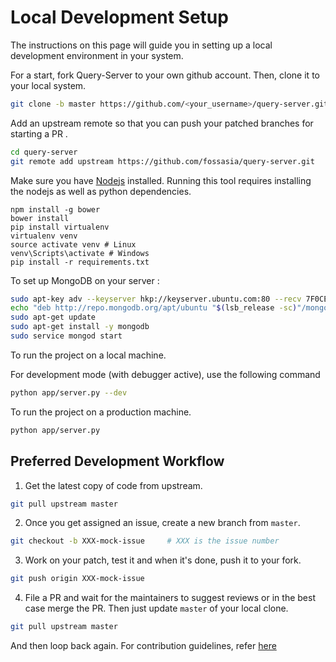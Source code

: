 # Local Development Setup

The instructions on this page will guide you in setting up a local development environment in your system.

For a start, fork Query-Server to your own github account. Then, clone it to your local system.

```sh
git clone -b master https://github.com/<your_username>/query-server.git
```

Add an upstream remote so that you can push your patched branches for starting a PR .

```sh
cd query-server
git remote add upstream https://github.com/fossasia/query-server.git
```

Make sure you have [Nodejs](https://nodejs.org/en/) installed.
Running this tool requires installing the nodejs as well as python dependencies.

```
npm install -g bower
bower install
pip install virtualenv
virtualenv venv
source activate venv # Linux
venv\Scripts\activate # Windows
pip install -r requirements.txt
```

To set up MongoDB on your server :

```bash
sudo apt-key adv --keyserver hkp://keyserver.ubuntu.com:80 --recv 7F0CEB10
echo "deb http://repo.mongodb.org/apt/ubuntu "$(lsb_release -sc)"/mongodb-org/3.0 multiverse" | sudo tee /etc/apt/sources.list.d/mongodb-org-3.0.list
sudo apt-get update
sudo apt-get install -y mongodb
sudo service mongod start
```

To run the project on a local machine.

For development mode (with debugger active), use the following command
```sh
python app/server.py --dev
```

To run the project on a production machine.

```sh
python app/server.py
```

## Preferred Development Workflow

1. Get the latest copy of code from upstream.

```sh
git pull upstream master
```

2. Once you get assigned an issue, create a new branch from `master`.

```sh
git checkout -b XXX-mock-issue     # XXX is the issue number
```

3. Work on your patch, test it and when it's done, push it to your fork.

```sh
git push origin XXX-mock-issue
```

4. File a PR and wait for the maintainers to suggest reviews or in the best case
merge the PR. Then just update `master` of your local clone.

```sh
git pull upstream master
```

And then loop back again. For contribution guidelines, refer [here](https://github.com/fossasia/query-server/blob/master/.github/CONTRIBUTING.md)
